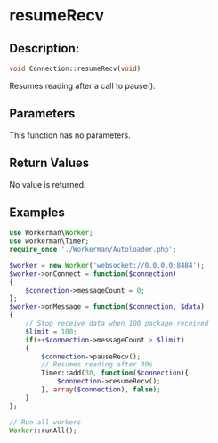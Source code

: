 # resumeRecv
## Description:
```php
void Connection::resumeRecv(void)
```

Resumes reading after a call to pause().

## Parameters

This function has no parameters.

## Return Values

No value is returned.

## Examples

```php
use Workerman\Worker;
use workerman\Timer;
require_once './Workerman/Autoloader.php';

$worker = new Worker('websocket://0.0.0.0:8484');
$worker->onConnect = function($connection)
{
    $connection->messageCount = 0;
};
$worker->onMessage = function($connection, $data)
{
    // Stop receive data when 100 package received
    $limit = 100;
    if(++$connection->messageCount > $limit)
    {
        $connection->pauseRecv();
        // Resumes reading after 30s
        Timer::add(30, function($connection){
            $connection->resumeRecv();
        }, array($connection), false);
    }
};

// Run all workers
Worker::runAll();
```
